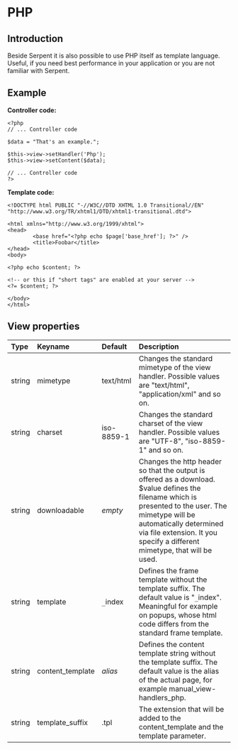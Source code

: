 # PHP #

## Introduction ##

Beside Serpent it is also possible to use PHP itself as template language. Useful, if you need best performance in your application or you are not familiar with Serpent.

## Example ##
**Controller code:**
```
<?php
// ... Controller code
 
$data = "That's an example.";
 
$this->view->setHandler('Php');
$this->view->setContent($data);
 
// ... Controller code
?>
```

**Template code:**
```
<!DOCTYPE html PUBLIC "-//W3C//DTD XHTML 1.0 Transitional//EN" "http://www.w3.org/TR/xhtml1/DTD/xhtml1-transitional.dtd">
 
<html xmlns="http://www.w3.org/1999/xhtml">
<head>
        <base href="<?php echo $page['base_href']; ?>" />
        <title>Foobar</title>
</head>
<body>
 
<?php echo $content; ?>
 
<!-- or this if "short tags" are enabled at your server -->
<?= $content; ?>
 
</body>
</html>
```

## View properties ##

| Type | Keyname | Default | Description |
|:-----|:--------|:--------|:------------|
| string | mimetype | text/html | Changes the standard mimetype of the view handler. Possible values are "text/html", "application/xml" and so on. |
| string | charset | iso-8859-1 | Changes the standard charset of the view handler. Possible values are "UTF-8", "iso-8859-1" and so on. |
| string | downloadable | _empty_ | Changes the http header so that the output is offered as a download. $value defines the filename which is presented to the user. The mimetype will be automatically determined via file extension. It you specify a different mimetype, that will be used. |
| string | template | `_`index | Defines the frame template without the template suffix. The default value is "`_`index". Meaningful for example on popups, whose html code differs from the standard frame template. |
| string | content\_template | _alias_ | Defines the content template string without the template suffix. The default value is the alias of the actual page, for example manual\_view-handlers\_php. |
| string | template\_suffix | .tpl    | The extension that will be added to the content\_template and the template parameter. |